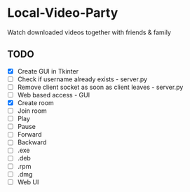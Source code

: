 # Local-Video-Party
Watch downloaded videos together with friends &amp; family

## TODO

- [X] Create GUI in Tkinter
- [ ] Check if username already exists - server.py
- [ ] Remove client socket as soon as client leaves - server.py
- [ ] Web based access - GUI
- [X] Create room
- [ ] Join room
- [ ] Play
- [ ] Pause
- [ ] Forward
- [ ] Backward
- [ ] .exe
- [ ] .deb
- [ ] .rpm
- [ ] .dmg
- [ ] Web UI
